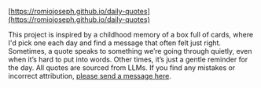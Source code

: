 [https://romiojoseph.github.io/daily-quotes](https://romiojoseph.github.io/daily-quotes)

This project is inspired by a childhood memory of a box full of cards, where I'd pick one each day and find a message that often felt just right. Sometimes, a quote speaks to something we’re going through quietly, even when it’s hard to put into words. Other times, it’s just a gentle reminder for the day. All quotes are sourced from LLMs. If you find any mistakes or incorrect attribution, [please send a message here](https://bsky.app/profile/romio.substack.com).
